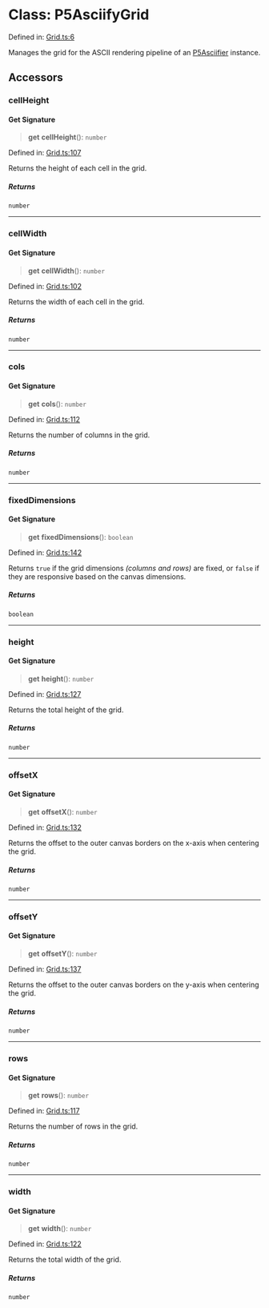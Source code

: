 # Class: P5AsciifyGrid

Defined in: [Grid.ts:6](https://github.com/humanbydefinition/p5.asciify/blob/5e9910685d5c8078f25814adc623836a002b98cb/src/lib/Grid.ts#L6)

Manages the grid for the ASCII rendering pipeline of an [P5Asciifier](P5Asciifier.md) instance.

## Accessors

### cellHeight

#### Get Signature

> **get** **cellHeight**(): `number`

Defined in: [Grid.ts:107](https://github.com/humanbydefinition/p5.asciify/blob/5e9910685d5c8078f25814adc623836a002b98cb/src/lib/Grid.ts#L107)

Returns the height of each cell in the grid.

##### Returns

`number`

---

### cellWidth

#### Get Signature

> **get** **cellWidth**(): `number`

Defined in: [Grid.ts:102](https://github.com/humanbydefinition/p5.asciify/blob/5e9910685d5c8078f25814adc623836a002b98cb/src/lib/Grid.ts#L102)

Returns the width of each cell in the grid.

##### Returns

`number`

---

### cols

#### Get Signature

> **get** **cols**(): `number`

Defined in: [Grid.ts:112](https://github.com/humanbydefinition/p5.asciify/blob/5e9910685d5c8078f25814adc623836a002b98cb/src/lib/Grid.ts#L112)

Returns the number of columns in the grid.

##### Returns

`number`

---

### fixedDimensions

#### Get Signature

> **get** **fixedDimensions**(): `boolean`

Defined in: [Grid.ts:142](https://github.com/humanbydefinition/p5.asciify/blob/5e9910685d5c8078f25814adc623836a002b98cb/src/lib/Grid.ts#L142)

Returns `true` if the grid dimensions _(columns and rows)_ are fixed, or `false` if they are responsive based on the canvas dimensions.

##### Returns

`boolean`

---

### height

#### Get Signature

> **get** **height**(): `number`

Defined in: [Grid.ts:127](https://github.com/humanbydefinition/p5.asciify/blob/5e9910685d5c8078f25814adc623836a002b98cb/src/lib/Grid.ts#L127)

Returns the total height of the grid.

##### Returns

`number`

---

### offsetX

#### Get Signature

> **get** **offsetX**(): `number`

Defined in: [Grid.ts:132](https://github.com/humanbydefinition/p5.asciify/blob/5e9910685d5c8078f25814adc623836a002b98cb/src/lib/Grid.ts#L132)

Returns the offset to the outer canvas borders on the x-axis when centering the grid.

##### Returns

`number`

---

### offsetY

#### Get Signature

> **get** **offsetY**(): `number`

Defined in: [Grid.ts:137](https://github.com/humanbydefinition/p5.asciify/blob/5e9910685d5c8078f25814adc623836a002b98cb/src/lib/Grid.ts#L137)

Returns the offset to the outer canvas borders on the y-axis when centering the grid.

##### Returns

`number`

---

### rows

#### Get Signature

> **get** **rows**(): `number`

Defined in: [Grid.ts:117](https://github.com/humanbydefinition/p5.asciify/blob/5e9910685d5c8078f25814adc623836a002b98cb/src/lib/Grid.ts#L117)

Returns the number of rows in the grid.

##### Returns

`number`

---

### width

#### Get Signature

> **get** **width**(): `number`

Defined in: [Grid.ts:122](https://github.com/humanbydefinition/p5.asciify/blob/5e9910685d5c8078f25814adc623836a002b98cb/src/lib/Grid.ts#L122)

Returns the total width of the grid.

##### Returns

`number`
